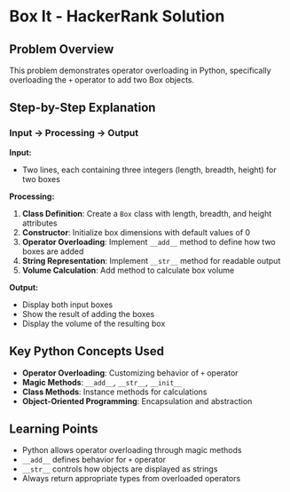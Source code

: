 # Box It - HackerRank Solution

## Problem Overview
This problem demonstrates operator overloading in Python, specifically overloading the `+` operator to add two Box objects.

## Step-by-Step Explanation

### Input → Processing → Output

**Input:**
- Two lines, each containing three integers (length, breadth, height) for two boxes

**Processing:**
1. **Class Definition**: Create a `Box` class with length, breadth, and height attributes
2. **Constructor**: Initialize box dimensions with default values of 0
3. **Operator Overloading**: Implement `__add__` method to define how two boxes are added
4. **String Representation**: Implement `__str__` method for readable output
5. **Volume Calculation**: Add method to calculate box volume

**Output:**
- Display both input boxes
- Show the result of adding the boxes
- Display the volume of the resulting box

## Key Python Concepts Used
- **Operator Overloading**: Customizing behavior of `+` operator
- **Magic Methods**: `__add__`, `__str__`, `__init__`
- **Class Methods**: Instance methods for calculations
- **Object-Oriented Programming**: Encapsulation and abstraction

## Learning Points
- Python allows operator overloading through magic methods
- `__add__` defines behavior for `+` operator
- `__str__` controls how objects are displayed as strings
- Always return appropriate types from overloaded operators
